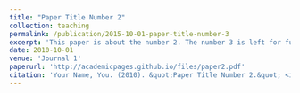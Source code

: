 ```yaml
---
title: "Paper Title Number 2"
collection: teaching
permalink: /publication/2015-10-01-paper-title-number-3
excerpt: 'This paper is about the number 2. The number 3 is left for future work.'
date: 2010-10-01
venue: 'Journal 1'
paperurl: 'http://academicpages.github.io/files/paper2.pdf'
citation: 'Your Name, You. (2010). &quot;Paper Title Number 2.&quot; <i>Journal 1</i>. 1(2).'
---
```

<script src="https://bibbase.org/show?bib=https://dblp.org/pid/75/5629.bib&jsonp=1"></script>
